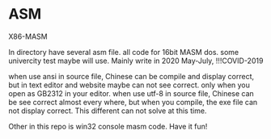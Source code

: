 # ASM
X86-MASM

In directory <homework> have several asm file.
all code for 16bit MASM dos.
some univercity test maybe will use.
Mainly write in 2020 May-July, !!!COVID-2019

when use ansi in source file, Chinese can be compile and display correct, but in text editor and website maybe can not see correct.
only when you open as GB2312 in your editor.
when use utf-8 in source file, Chinese can be see correct almost every where, but when you compile, the exe file can not display correct.
This different can not solve at this time.

Other in this repo is win32 console masm code.
Have it fun!
